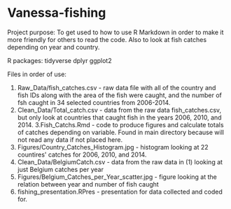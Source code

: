 # Vanessa-fishing

Project purpose: To get used to how to use R Markdown in order to make it more friendly for others to read the code. Also to look at fish catches depending on year and country.

R packages:
tidyverse
dplyr
ggplot2

Files in order of use:
1. Raw_Data/fish_catches.csv - raw data file with all of the country and fish IDs along with the area of the fish were caught, and the number of fsh caught in 34 selected countries from 2006-2014.
2. Clean_Data/Total_catch.csv - data from the raw data fish_catches.csv, but only look at countries that caught fish in the years 2006, 2010, and 2014.
3.Fish_Catchs.Rmd - code to produce figures and calculate totals of catches depending on variable. Found in main directory because will not read any data if not placed here.
4. Figures/Country_Catches_Histogram.jpg - histogram looking at 22 countires' catches for 2006, 2010, and 2014.
5. Clean_Data/BelgiumCatch.csv - data from the raw data in (1) looking at just Belgium catches per year
6. Figures/Belgium_Catches_per_Year_scatter.jpg - figure looking at the relation between year and number of fish caught
7. fishing_presentation.RPres - presentation for data collected and coded for.
